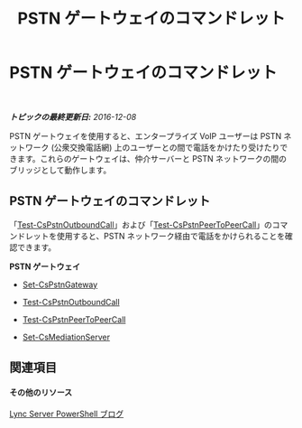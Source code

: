 ﻿---
title: PSTN ゲートウェイのコマンドレット
TOCTitle: PSTN ゲートウェイのコマンドレット
ms:assetid: 6a8aa6ea-f349-4b95-b3ce-c28d2ae0a84b
ms:mtpsurl: https://technet.microsoft.com/ja-jp/library/Gg416491(v=OCS.15)
ms:contentKeyID: 48272404
ms.date: 12/10/2016
mtps_version: v=OCS.15
ms.translationtype: HT
---

# PSTN ゲートウェイのコマンドレット

 

_**トピックの最終更新日:** 2016-12-08_

PSTN ゲートウェイを使用すると、エンタープライズ VoIP ユーザーは PSTN ネットワーク (公衆交換電話網) 上のユーザーとの間で電話をかけたり受けたりできます。これらのゲートウェイは、仲介サーバーと PSTN ネットワークの間のブリッジとして動作します。

## PSTN ゲートウェイのコマンドレット

「[Test-CsPstnOutboundCall](test-cspstnoutboundcall.md)」および「[Test-CsPstnPeerToPeerCall](test-cspstnpeertopeercall.md)」のコマンドレットを使用すると、PSTN ネットワーク経由で電話をかけられることを確認できます。

**PSTN ゲートウェイ**

  - [Set-CsPstnGateway](set-cspstngateway.md)

  - [Test-CsPstnOutboundCall](test-cspstnoutboundcall.md)

  - [Test-CsPstnPeerToPeerCall](test-cspstnpeertopeercall.md)

  - [Set-CsMediationServer](set-csmediationserver.md)

## 関連項目

#### その他のリソース

[Lync Server PowerShell ブログ](http://go.microsoft.com/fwlink/?linkid=203150%26clcid=0x411)

